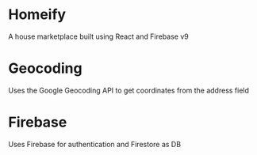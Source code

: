 # Homeify
A house marketplace built using React and Firebase v9

# Geocoding
Uses the Google Geocoding API to get coordinates from the address field

# Firebase
Uses Firebase for authentication and Firestore as DB
